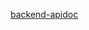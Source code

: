 [backend-apidoc](https://apifox.com/apidoc/shared-fa9274ac-362e-4905-806b-6135df6aa90e/api-31967347)
